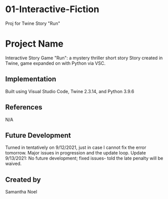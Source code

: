 # 01-Interactive-Fiction
Proj for Twine Story "Run"

# Project Name
Interactive Story Game "Run": a mystery thriller short story
Story created in Twine, game expanded on with Python via VSC.
## Implementation
Built using Visual Studio Code, Twine 2.3.14, and Python 3.9.6
## References
N/A
## Future Development
Turned in tentatively on 9/12/2021, just in case I cannot fix the error tomorrow.
Major issues in progression and the update loop. Update 9/13/2021: No future development; fixed issues- told the late penalty will be waived.
## Created by
Samantha Noel
